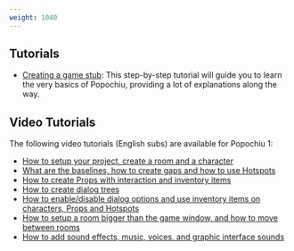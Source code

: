 ```yaml
---
weight: 1040
---
```


## Tutorials

* [Creating a game stub](/popochiu/getting-started/creating-a-game-stub/introduction): This step-by-step tutorial will guide you to learn the very basics of Popochiu, providing a lot of explanations along the way.

## Video Tutorials

The following video tutorials (English subs) are available for Popochiu 1:

* [How to setup your project, create a room and a character](https://youtu.be/-N62S1DHbcs)
* [What are the baselines, how to create gaps and how to use Hotspots](https://youtu.be/5RbqbG3_0ak)
* [How to create Props with interaction and inventory items](https://youtu.be/_an0YF3Bd50)
* [How to create dialog trees](https://youtu.be/Aql4wh2itF4)
* [How to enable/disable dialog options and use inventory items on characters, Props and Hotspots](https://youtu.be/Ad_YBG-_wYE)
* [How to setup a room bigger than the game window, and how to move between rooms](https://youtu.be/YFEZaSty3aw)
* [How to add sound effects, music, voices, and graphic interface sounds](https://youtu.be/VF7V6BJmQVQ)
